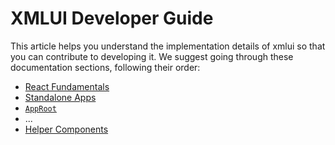 # XMLUI Developer Guide

This article helps you understand the implementation details of xmlui so that you can contribute to developing it. We suggest going through these documentation sections, following their order:

- [React Fundamentals](./react-fundamentals.md)
- [Standalone Apps](./standalone-apps.md)
- [`AppRoot`](./AppRoot.md)
- ...
- [Helper Components](./helper-components)